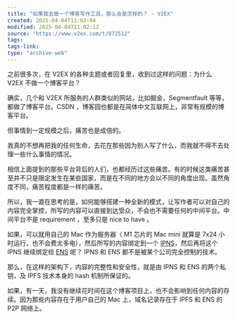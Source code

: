 ```yaml
---
title: "如果我去做一个博客写作工具，那么会是怎样的？ - V2EX"
created: 2025-04-04T11:02:04
modified: 2025-04-04T11:02:12
source: "https://www.v2ex.com/t/872512"
tags:
tags-link:
type: "archive-web"
---
```


之前很多次，在 V2EX 的各种主题或者回复里，收到过这样的问题：为什么 V2EX 不做一个博客平台？

确实，几个和 V2EX 所服务的人群类似的网站，比如掘金，Segmentfault 等等，都做了博客平台。CSDN ，博客园也都是在简体中文互联网上，非常有规模的博客平台。

但事情到一定规模之后，痛苦也是成倍的。

我真的不想再把我的任何生命，去花在那些因为别人写了什么，而我就不得不去处理一些什么事情的情况。

相信上面提到的那些平台背后的人们，也都经历过这些痛苦。有的时候这类痛苦甚至并不只是限定发生在某些国家，而是在不同的地方会以不同的角度出现。虽然角度不同，痛苦程度都是一样的痛苦。

所以，我一直在思考的是，如何能够搭建一种全新的模式，让写作者可以对自己的内容完全掌控，所写的内容可以直接到达受众，不会也不需要任何的中间平台。中间平台不是 requirement ，至多只是 nice to have 。

如果，可以就用自己的 Mac 作为服务器（ M1 芯片的 Mac mini 就算是 7x24 小时运行，也不会费太多电），然后所写的内容绑定到一个 [IPNS](https://docs.ipfs.tech/concepts/ipns/)，然后再将这个 IPNS 继续绑定给 [ENS](https://docs.ens.domains/) 呢？ IPNS 和 ENS 都不是被某个公司完全控制的技术。

那么，在这样的架构下，内容的完整性和安全性，就是由 IPNS 和 ENS 的两个私钥，及 IPFS 技术本身的 hash 机制所保证的。

如果，有一天，我没有继续花时间在这个博客项目上，也不会影响到任何内容的存续。因为那些内容存在于用户自己的 Mac 上，域名记录存在于 IPFS 和 ENS 的 P2P 网络上。
